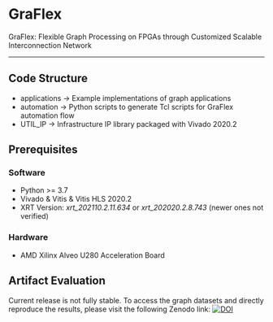 # GraFlex
<!---
[![DOI](https://zenodo.org/badge/DOI/10.5281/zenodo.10416731.svg)](https://doi.org/10.5281/zenodo.10416731)
--->

GraFlex: Flexible Graph Processing on FPGAs through Customized Scalable Interconnection Network

---

## Code Structure
- applications -> Example implementations of graph applications
- automation -> Python scripts to generate Tcl scripts for GraFlex automation flow
- UTIL_IP -> Infrastructure IP library packaged with Vivado 2020.2

## Prerequisites
### Software
- Python >= 3.7
- Vivado & Vitis & Vitis HLS 2020.2
- XRT Version: *xrt_202110.2.11.634* or *xrt_202020.2.8.743* (newer ones not verified)
### Hardware
- AMD Xilinx Alveo U280 Acceleration Board

## Artifact Evaluation
Current release is not fully stable. To access the graph datasets and directly reproduce the results, please visit the following Zenodo link:
[![DOI](https://zenodo.org/badge/DOI/10.5281/zenodo.10450444.svg)](https://doi.org/10.5281/zenodo.10450444)
<!---
> [GraFlex_FPGA24_AE](https://hkustconnect-my.sharepoint.com/:f:/g/personal/csuae_connect_ust_hk/EupDPx5WCC9Auo7X8-OhTXsBLQWv4-FL87pnrYbjh2VXhA?e=Qffsfd)
--->

